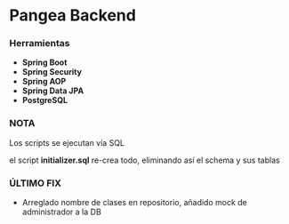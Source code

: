 # Pangea Backend

### Herramientas

* <b>Spring Boot</b>
* <b>Spring Security</b>
* <b>Spring AOP</b>
* <b>Spring Data JPA</b>
* <b>PostgreSQL</b>

### NOTA
<p>Los scripts se ejecutan vía SQL</p>
<p>el script <b>initializer.sql</b> re-crea todo, eliminando así el schema y sus tablas</p>

### ÚLTIMO FIX

* Arreglado nombre de clases en repositorio, añadido mock de administrador a la DB

